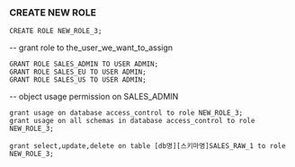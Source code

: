 ### CREATE NEW ROLE
```
CREATE ROLE NEW_ROLE_3;
```





-- grant role to the_user_we_want_to_assign
```
GRANT ROLE SALES_ADMIN TO USER ADMIN;
GRANT ROLE SALES_EU TO USER ADMIN;
GRANT ROLE SALES_US TO USER ADMIN;

```



-- object usage permission on SALES_ADMIN
```
grant usage on database access_control to role NEW_ROLE_3;
grant usage on all schemas in database access_control to role NEW_ROLE_3;

grant select,update,delete on table [db명][스키마명]SALES_RAW_1 to role NEW_ROLE_3;

```
